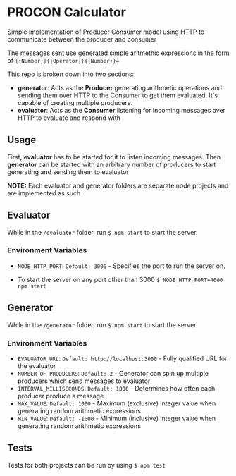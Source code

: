 # PROCON Calculator

Simple implementation of Producer Consumer model using HTTP to communicate between the producer and consumer

The messages sent use generated simple aritmethic expressions in the form of `{{Number}}{{Operator}}{{Number}}=`


This repo is broken down into two sections:

- **generator**: Acts as the **Producer** generating arithmetic operations and sending them over HTTP to the Consumer to get them evaluated. It's capable of creating multiple producers.
- **evaluator**: Acts as the **Consumer** listening for incoming messages over HTTP to evaluate and respond with

## Usage

First, **evaluator** has to be started for it to listen incoming messages. Then **generator** can be started with an arbitrary number of producers to start generating and sending them to evaluator

**NOTE:** Each evaluator and generator folders are separate node projects and are implemented as such

## Evaluator

While in the `/evaluator` folder, run `$ npm start` to start the server.

### Environment Variables

- `NODE_HTTP_PORT`: `Default: 3000` - Specifies the port to run the server on.

- To start the server on any port other than 3000 `$ NODE_HTTP_PORT=4000 npm start`

## Generator

While in the `/generator` folder, run `$ npm start` to start the server.

### Environment Variables

- `EVALUATOR_URL`: `Default: http://localhost:3000` - Fully qualified URL for the evaluator
- `NUMBER_OF_PRODUCERS`: `Default: 2` - Generator can spin up multiple producers which send messages to evaluator
- `INTERVAL_MILLISECONDS`: `Default: 1000` - Determines how often each producer produce a message
- `MAX_VALUE`: `Default: 1000` - Maximum (exclusive) integer value when generating random arithmetic expressions
- `MIN_VALUE`: `Default: -1000` - Minimum (inclusive) integer value when generating random arithmetic expressions

## Tests

Tests for both projects can be run by using `$ npm test`
